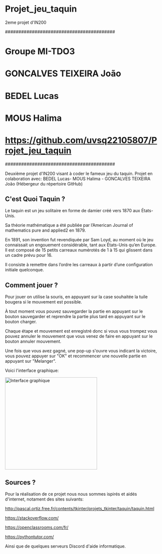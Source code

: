 # Projet_jeu_taquin
2eme projet d'IN200

#########################################
# Groupe MI-TDO3
# GONCALVES TEIXEIRA João
# BEDEL Lucas   
# MOUS Halima
# https://github.com/uvsq22105807/Projet_jeu_taquin
#########################################

Deuxième projet d'IN200 visant à coder le fameux jeu du taquin. Projet en colaboration avec: BEDEL Lucas- MOUS Halima - GONCALVES TEIXEIRA João (Hébergeur du répertoire GitHub)


## C'est Quoi Taquin ?

Le taquin est un jeu solitaire en forme de damier créé vers 1870 aux États-Unis. 

Sa théorie mathématique a été publiée par l’American Journal of mathematics pure and applied2 en 1879. 

En 1891, son invention fut revendiquée par Sam Loyd, au moment où le jeu connaissait un engouement considérable, tant aux États-Unis qu’en Europe. Il est composé de 15 petits carreaux numérotés de 1 à 15 qui glissent dans un cadre prévu pour 16. 

Il consiste à remettre dans l’ordre les carreaux à partir d’une configuration initiale quelconque.

## Comment jouer ?

Pour jouer on utilise la souris, en appuyant sur la case souhaitée la tuile bougera si le mouvement est possible.

À tout moment vous pouvez sauvegarder la partie en appuyant sur le bouton sauvegarder et reprendre la partie plus tard en appuyant sur le bouton charger.    

Chaque étape et mouvement est enregistré donc si vous vous trompez vous pouvez annuler le mouvement que vous venez de faire en appuyant sur le bouton annuler mouvement.

Une fois que vous avez gagné, une pop-up s'ouvre vous indicant la victoire, vous pouvez appuyer sur "OK" et recommencer une nouvelle partie en appuyant sur "Melanger".

Voici l'interface graphique:

<img width="304" alt="Interface graphique" src="https://user-images.githubusercontent.com/91261751/167343063-1378615e-692b-47df-8f5c-c2c2fdb68b01.png">


## Sources ?

Pour la réalisation de ce projet nous nous sommes ispirés et aidés d'internet, notament des sites suivants:

http://pascal.ortiz.free.fr/contents/tkinter/projets_tkinter/taquin/taquin.html

https://stackoverflow.com/

https://openclassrooms.com/fr/

https://pythontutor.com/

Ainsi que de quelques serveurs Discord d'aide informatique.
